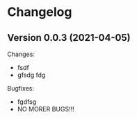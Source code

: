 # Changelog


## Version 0.0.3 (2021-04-05)

Changes:

* fsdf
* gfsdg fdg

Bugfixes:

* fgdfsg
* NO MORER BUGS!!!
